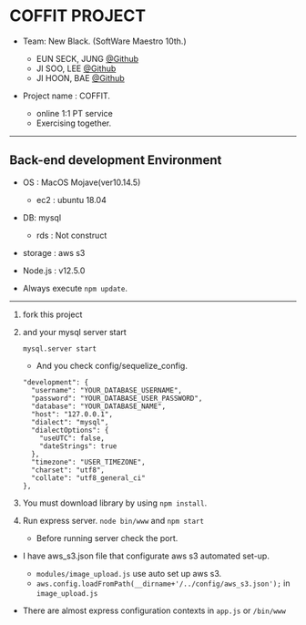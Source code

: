 # COFFIT PROJECT
- Team: New Black. (SoftWare Maestro 10th.)
  - EUN SECK, JUNG [@Github](https://github.com/newwhite)
  - JI SOO, LEE [@Github](https://github.com/jisooleee)
  - JI HOON, BAE [@Github](https://github.com/BaeJi77)
  
- Project name : COFFIT.
  - online 1:1 PT service
  - Exercising together.
  

------------------------------------------------------------------------------------------------------------------

## Back-end development Environment

- OS : MacOS Mojave(ver10.14.5)
  - ec2 : ubuntu 18.04
- DB: mysql
  - rds : Not construct 
- storage : aws s3
- Node.js : v12.5.0

- Always execute `npm update`.

------------------------------------------------------------------------------------------------------------------


1. fork this project

2. and your mysql server start

   ``````
   mysql.server start
   ``````

   - And you check config/sequelize_config. 

   ```
   "development": {
     "username": "YOUR_DATABASE_USERNAME",
     "password": "YOUR_DATABASE_USER_PASSWORD",
     "database": "YOUR_DATABASE_NAME",
     "host": "127.0.0.1",
     "dialect": "mysql",
     "dialectOptions": {
       "useUTC": false,
       "dateStrings": true
     },
     "timezone": "USER_TIMEZONE",
     "charset": "utf8",
     "collate": "utf8_general_ci"
   },
   ```

3. You must download library by using `npm install`.
4. Run express server. `node bin/www` and `npm start`
   - Before running server check the port.



- I have aws_s3.json file that configurate aws s3 automated set-up.
  - `modules/image_upload.js` use auto set up aws s3.
  - ``aws.config.loadFromPath(__dirname+'/../config/aws_s3.json');`` in `image_upload.js`



- There are almost express configuration contexts in `app.js` or `/bin/www`



